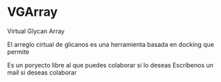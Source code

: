 # VGArray
Virtual Glycan Array


El arreglo cirtual de glicanos es una herramienta basada en docking que permite



Es un poryecto libre al que puedes colaborar si lo deseas
Escríbenos un mail si deseas colaborar
